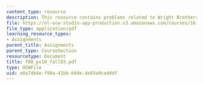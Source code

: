 ```yaml
---
content_type: resource
description: This resource contains problems related to Wright Brothers wind tunnel.
file: https://ol-ocw-studio-app-production.s3.amazonaws.com/courses/16-01-unified-engineering-i-ii-iii-iv-fall-2005-spring-2006/a0a7db4ef99a41bb644e4e03a0cadddf_f08_ps10_fall03.pdf
file_type: application/pdf
learning_resource_types:
- Assignments
parent_title: Assignments
parent_type: CourseSection
resourcetype: Document
title: f08_ps10_fall03.pdf
type: OCWFile
uid: a0a7db4e-f99a-41bb-644e-4e03a0cadddf
---
```

